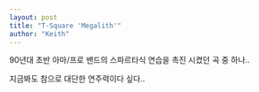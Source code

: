 ```yaml
---
layout: post
title: "T-Square 'Megalith'"
author: "Keith"
---
```


90년대 초반 아마/프로 밴드의 스파르타식 연습을 촉진 시켰던 곡 중 하나..

지금봐도 참으로 대단한 연주력이다 싶다..



